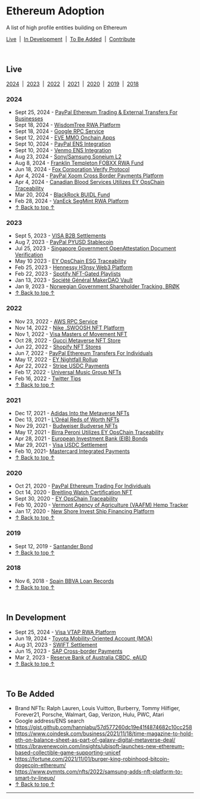 <meta name="viewport" content="width=device-width,initial-scale=1">
<link rel="stylesheet" href="https://etheralpha.github.io/readme-themes/deep-blue.css">
<link rel="stylesheet" href="https://etheralpha.github.io/adoption/style.css">


# Ethereum Adoption

A list of high profile entities building on Ethereum

[Live](#live) &nbsp;|&nbsp; [In Development](#in-development) &nbsp;|&nbsp; [To Be Added](#to-be-added) &nbsp;|&nbsp; [Contribute](https://github.com/etheralpha/adoption/blob/main/CONTRIBUTING.md)


<br>


## Live

[2024](#section) &nbsp;|&nbsp; [2023](#section-1) &nbsp;|&nbsp; [2022](#section-2) &nbsp;|&nbsp; [2021](#section-3) &nbsp;|&nbsp; [2020](#section-4) &nbsp;|&nbsp; [2019](#section-5) &nbsp;|&nbsp; [2018](#section-6)

### 2024
- Sept 25, 2024 - [PayPal Ethereum Trading & External Transfers For Businesses](https://newsroom.paypal-corp.com/2024-09-25-PayPal-Enables-Business-Accounts-to-Buy,-Hold-and-Sell-Cryptocurrency)
- Sept 18, 2024 - [WisdomTree RWA Platform](https://ir.wisdomtree.com/news-events/press-releases/detail/704/wisdomtree-launches-new-platform---wisdomtree-connect)
- Sept 18, 2024 - [Google RPC Service](https://cloud.google.com/blog/topics/financial-services/introducing-blockchain-rpc-service-for-web3-builders/)
- Sept 12, 2024 - [EVE MMO Onchain Apps](https://www.pcgamer.com/games/mmo/the-new-eve-survival-mmo-is-using-blockchain-tech-to-create-a-boiling-financial-hellscape-but-dont-call-it-a-blockchain-game/)
- Sept 10, 2024 - [PayPal ENS Integration](https://blog.ens.domains/post/bringing-crypto-transfers-to-millions-with-paypal-and-venmo)
- Sept 10, 2024 - [Venmo ENS Integration](https://blog.ens.domains/post/bringing-crypto-transfers-to-millions-with-paypal-and-venmo)
- Aug 23, 2024 - [Sony/Samsung Soneium L2](https://www.sony.com/en/SonyInfo/News/Press/202408/24-029E/)
- Aug 8, 2024 - [Franklin Templeton FOBXX RWA Fund](https://decrypt.co/243849/franklin-templeton-fobbx-blockchain-fund-arbitrum)
- Jun 18, 2024 - [Fox Corporation Verify Protocol](https://polygon.technology/blog/update-fox-corporation-to-upgrade-verify-beta-to-dedicated-l2-built-with-polygon-cdk-announces-time-as-first-publishing-partner)
- Apr 4, 2024 - [PayPal Xoom Cross Border Payments Platform](https://newsroom.paypal-corp.com/2024-04-04-Xoom-Enables-PayPal-USD-as-a-Funding-Option-for-Cross-Border-Money-Transfers)
- Apr 4, 2024 - [Canadian Blood Services Utilizes EY OpsChain Traceability](https://healthcare-digital.com/procurement-and-supply-chain/ey-blood-donation-blockchain-pilot-healthcare-breakthrough)
- Mar 20, 2024 - [BlackRock BUIDL Fund](https://securitize.io/learn/press/blackrock-launches-first-tokenized-fund-buidl-on-the-ethereum-network)
- Feb 28, 2024 - [VanEck SegMint RWA Platform](https://www.vaneck.com/us/en/press-releases/vaneck-launches-segmint-digital-assets-management-platform.pdf)
- [↑ Back to top ↑](#)

### 2023
- Sept 5, 2023 - [VISA B2B Settlements](https://usa.visa.com/about-visa/newsroom/press-releases.releaseId.19881.html)
- Aug 7, 2023 - [PayPal PYUSD Stablecoin](https://www.coindesk.com/business/2023/08/07/paypal-to-issue-dollar-pegged-crypto-stablecoin-bloomberg/)
- Jul 25, 2023 - [Singapore Government OpenAttestation Document Verification](https://oecd-opsi.org/innovations/openattestation/)
- May 10 2023 - [EY OpsChain ESG Traceability](https://ey.com/en_gl/newsroom/2023/05/ey-launches-ey-opschain-esg-to-provide-a-trusted-platform-for-emissions-and-carbon-credit-traceability-through-tokenization)
- Feb 25, 2023 - [Hennessy H3nsy Web3 Platform](https://bravenewcoin.com/insights/maison-hennessy-announces-the-launch-of-web3-platform-h3nsy)
- Feb 22, 2023 - [Spotify NFT-Gated Playlists](https://www.coindesk.com/web3/2023/02/23/spotify-is-testing-token-enabled-music-playlists/)
- Jan 13, 2023 - [Société Général MakerDAO Vault](https://www.theblock.co/post/201972/investment-firm-societe-generale-mints-7-million-in-stablecoin-loan-from-makerdao)
- Jan 9, 2023 - [Norwegian Government Shareholder Tracking, BRØK](https://medium.com/blockchangers/how-norway-is-using-ethereum-arbitrum-for-shareholder-management-500e59c586d3)
- [↑ Back to top ↑](#)

### 2022
- Nov 23, 2022 - [AWS RPC Service](https://aws.amazon.com/blogs/database/introducing-token-based-access-to-ethereum-node-apis-on-amazon-managed-blockchain/)
- Nov 14, 2022 - [Nike .SWOOSH NFT Platform](https://about.nike.com/en/newsroom/releases/nike-launches-swoosh-a-new-digital-community-and-experience)
- Nov 1, 2022 - [Visa Masters of Movement NFT](https://www.businesswire.com/news/home/20221101005640/en/Visa-and-Crypto.com-Fuse-Football-Art-and-NFTs-for-Fan-Experience-Ahead-of-FIFA-World-Cup-Qatar-2022%E2%84%A2)
- Oct 28, 2022 - [Gucci Metaverse NFT Store](https://www.forbes.com/sites/kaleighmoore/2022/10/28/gucci-vault-opens-in-the-sandbox-bringing-luxury-fashion-into-the-metaverse/)
- Jun 22, 2022 - [Shopify NFT Stores](https://decrypt.co/103584/shopify-adds-nft-gated-option-for-online-retailers)
- Jun 7, 2022 - [PayPal Ethereum Transfers For Individuals](https://newsroom.paypal-corp.com/2022-06-07-PayPal-Users-Can-Now-Transfer-Send-and-Receive-Bitcoin-Ethereum-Bitcoin-Cash-and-Litecoin)
- May 17, 2022 - [EY Nightfall Rollup](https://thedefiant.io/news/blockchains/ey-polygon-nightfall-beta)
- Apr 22, 2022 - [Stripe USDC Payments](https://blockworks.co/news/payment-company-stripe-enables-crypto-payouts-in-usdc)
- Feb 17, 2022 - [Universal Music Group NFTs](https://www.universalmusic.com/universal-music-group-partners-with-curio-to-develop-nft-fan-collections-for-its-record-labels-and-artists/)
- Feb 16, 2022 - [Twitter Tips](https://twitter.com/Support/status/1494008973581856768)
- [↑ Back to top ↑](#)

### 2021
- Dec 17, 2021 - [Adidas Into the Metaverse NFTs](https://www.adidas.com/us/blog/825513-into-the-metaverse-lets-go)
- Dec 13, 2021 - [L’Oréal Reds of Worth NFTs](https://www.bwconfidential.com/loreal-paris-usa-launches-nfts/)
- Nov 29, 2021 - [Budweiser Budverse NFTs](https://decrypt.co/87175/budweiser-nfts-key-to-budverse)
- May 17, 2021 - [Birra Peroni Utilizes EY OpsChain Traceability](https://publish-ey-prod-cdn.adobecqms.net/en_nz/news/2021/05/birra-peroni-is-the-first-industrial-organization-to-mint-unique-non-fungible-tokens-using-ey-opschain-traceability)
- Apr 28, 2021 - [European Investment Bank (EIB) Bonds](https://www.eib.org/en/press/all/2021-141-european-investment-bank-eib-issues-its-first-ever-digital-bond-on-a-public-blockchain)
- Mar 29, 2021 - [Visa USDC Settlement](https://usa.visa.com/visa-everywhere/blog/bdp/2021/03/26/digital-currency-comes-1616782388876.html)
- Feb 10, 2021- [Mastercard Integrated Payments](https://www.mastercard.com/news/perspectives/2021/why-mastercard-is-bringing-crypto-onto-our-network/)
- [↑ Back to top ↑](#)

### 2020
- Oct 21, 2020 - [PayPal Ethereum Trading For Individuals](https://newsroom.paypal-corp.com/2020-10-21-PayPal-Launches-New-Service-Enabling-Users-to-Buy-Hold-and-Sell-Cryptocurrency)
- Oct 14, 2020 - [Breitling Watch Certification NFT](https://medium.com/arianee/enhance-your-breitling-luxury-watch-experience-with-arianee-1427e540538e)
- Sept 30, 2020 - [EY OpsChain Traceability](https://www.linkedin.com/pulse/unblocking-ey-opschain-premchand-kasi/)
- Feb 10, 2020 - [Vermont Agency of Agriculture (VAAFM) Hemp Tracker](https://agriculture.vermont.gov/agency-agriculture-food-markets-news/vaafm-will-employ-blockchain-tracking-technology-2020-hemp)
- Jan 17, 2020 - [New Shore Invest Ship Financing Platform](https://www.securities.io/new-shore-invest-starts-a-new-ship-finance-platform/)
- [↑ Back to top ↑](#)

### 2019
- Sept 12, 2019 - [Santander Bond](https://www.santander.com/en/press-room/press-releases/santander-launches-the-first-end-to-end-blockchain-bond)
- [↑ Back to top ↑](#)

### 2018
- Nov 6, 2018 - [Spain BBVA Loan Records](https://archive.fo/cMRS2)
- [↑ Back to top ↑](#)


<br>


## In Development

- Sept 25, 2024 - [Visa VTAP RWA Platform](https://beincrypto.com/visa-pushes-into-tokenized-rwas/)
- Jun 19, 2024 - [Toyota Mobility-Oriented Account (MOA)](https://www.toyota-blockchain-lab.org/library/how-to-introduce-mobility-into-the-public-blockchain)
- Aug 31, 2023 - [SWIFT Settlement](https://www.swift.com/news-events/press-releases/swift-unlocks-potential-tokenisation-successful-blockchain-experiments)
- Jun 15, 2023 - [SAP Cross-border Payments](https://community.sap.com/t5/technology-blogs-by-sap/cross-border-payments-made-easy-with-digital-money-experience-the-future/ba-p/13560384)
- Mar 2, 2023 - [Reserve Bank of Australia CBDC, eAUD](https://www.rba.gov.au/media-releases/2023/mr-23-06.html)
- [↑ Back to top ↑](#)


<br>


## To Be Added
- Brand NFTs: Ralph Lauren, Louis Vuitton, Burberry, Tommy Hilfiger, Forever21, Porsche, Walmart, Gap, Verizon, Hulu, PWC, Atari
- Google address/ENS search
- <https://gist.github.com/hanniabu/57d577260dc19e41f4874682c10cc258>
- <https://www.coindesk.com/business/2021/11/18/time-magazine-to-hold-eth-on-balance-sheet-as-part-of-galaxy-digital-metaverse-deal/>
- <https://bravenewcoin.com/insights/ubisoft-launches-new-ethereum-based-collectible-game-supporting-unicef>
- <https://fortune.com/2021/11/01/burger-king-robinhood-bitcoin-dogecoin-ethereum/>
- <https://www.pymnts.com/nfts/2022/samsung-adds-nft-platform-to-smart-tv-lineup/>
- [↑ Back to top ↑](#)










---

<script>
let currentURL = window.location.href.split("#")[0];
document.querySelectorAll("a").forEach(link => {
  if (!link.href.includes(currentURL)) {
    link.target = "_blank";
  }
})
</script>
